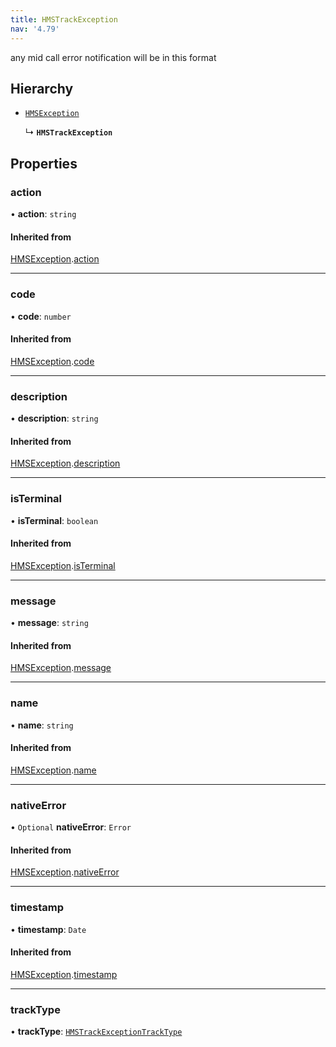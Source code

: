 ```yaml
---
title: HMSTrackException
nav: '4.79'
---
```


any mid call error notification will be in this format

## Hierarchy

- [`HMSException`](/api-reference/javascript/v2/interfaces/HMSException)

  ↳ **`HMSTrackException`**

## Properties

### action

• **action**: `string`

#### Inherited from

[HMSException](/api-reference/javascript/v2/interfaces/HMSException).[action](/api-reference/javascript/v2/interfaces/HMSException#action)

---

### code

• **code**: `number`

#### Inherited from

[HMSException](/api-reference/javascript/v2/interfaces/HMSException).[code](/api-reference/javascript/v2/interfaces/HMSException#code)

---

### description

• **description**: `string`

#### Inherited from

[HMSException](/api-reference/javascript/v2/interfaces/HMSException).[description](/api-reference/javascript/v2/interfaces/HMSException#description)

---

### isTerminal

• **isTerminal**: `boolean`

#### Inherited from

[HMSException](/api-reference/javascript/v2/interfaces/HMSException).[isTerminal](/api-reference/javascript/v2/interfaces/HMSException#isterminal)

---

### message

• **message**: `string`

#### Inherited from

[HMSException](/api-reference/javascript/v2/interfaces/HMSException).[message](/api-reference/javascript/v2/interfaces/HMSException#message)

---

### name

• **name**: `string`

#### Inherited from

[HMSException](/api-reference/javascript/v2/interfaces/HMSException).[name](/api-reference/javascript/v2/interfaces/HMSException#name)

---

### nativeError

• `Optional` **nativeError**: `Error`

#### Inherited from

[HMSException](/api-reference/javascript/v2/interfaces/HMSException).[nativeError](/api-reference/javascript/v2/interfaces/HMSException#nativeerror)

---

### timestamp

• **timestamp**: `Date`

#### Inherited from

[HMSException](/api-reference/javascript/v2/interfaces/HMSException).[timestamp](/api-reference/javascript/v2/interfaces/HMSException#timestamp)

---

### trackType

• **trackType**: [`HMSTrackExceptionTrackType`](/api-reference/javascript/v2/enums/HMSTrackExceptionTrackType)
